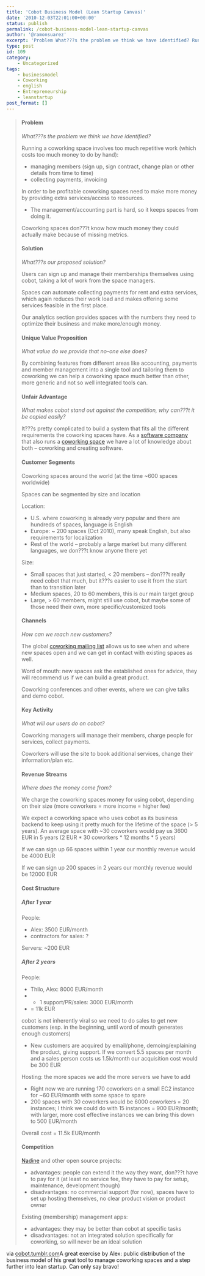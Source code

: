 ```yaml
---
title: 'Cobot Business Model (Lean Startup Canvas)'
date: '2010-12-03T22:01:00+00:00'
status: publish
permalink: /cobot-business-model-lean-startup-canvas
author: '@ramonsuarez'
excerpt: 'Problem What???s the problem we think we have identified? Running a coworking space involves too much repetitive work (which costs too much money to do by hand): managing members (sign up, sign contract, change plan or other details from time to tim...'
type: post
id: 109
category:
    - Uncategorized
tags:
    - businessmodel
    - Coworking
    - english
    - Entrepreneurship
    - leanstartup
post_format: []
---
```

> #### Problem
> 
> *What???s the problem we think we have identified?*
> 
> Running a coworking space involves too much repetitive work (which costs too much money to do by hand):
> 
> - managing members (sign up, sign contract, change plan or other details from time to time)
> - collecting payments, invoicing
> 
> In order to be profitable coworking spaces need to make more money by providing extra services/access to resources.
> 
> - The management/accounting part is hard, so it keeps spaces from doing it.
> 
> Coworking spaces don???t know how much money they could actually make because of missing metrics.
> 
> #### Solution
> 
> *What???s our proposed solution?*
> 
> Users can sign up and manage their memberships themselves using cobot, taking a lot of work from the space managers.
> 
> Spaces can automate collecting payments for rent and extra services, which again reduces their work load and makes offering some services feasible in the first place.
> 
> Our analytics section provides spaces with the numbers they need to optimize their business and make more/enough money.
> 
> #### Unique Value Proposition
> 
> *What value do we provide that no-one else does?*
> 
> By combining features from different areas like accounting, payments and member management into a single tool and tailoring them to coworking we can help a coworking space much better than other, more generic and not so well integrated tools can.
> 
> #### Unfair Advantage
> 
> *What makes cobot stand out against the competition, why can???t it be copied easily?*
> 
> It???s pretty complicated to build a system that fits all the different requirements the coworking spaces have. As a [software company](http://upstre.am) that also runs a [coworking space](http://co-up.de) we have a lot of knowledge about both – coworking and creating software.
> 
> #### Customer Segments
> 
> Coworking spaces around the world (at the time ~600 spaces worldwide)
> 
> Spaces can be segmented by size and location
> 
> Location:
> 
> - U.S. where coworking is already very popular and there are hundreds of spaces, language is English
> - Europe: ~ 200 spaces (Oct 2010), many speak English, but also requirements for localization
> - Rest of the world – probably a large market but many different languages, we don???t know anyone there yet
> 
> Size:
> 
> - Small spaces that just started, &lt; 20 members – don???t really need cobot that much, but it???s easier to use it from the start than to transition later
> - Medium spaces, 20 to 60 members, this is our main target group
> - Large, &gt; 60 members, might still use cobot, but maybe some of those need their own, more specific/customized tools
> 
> #### Channels
> 
> *How can we reach new customers?*
> 
> The global [coworking mailing list](http://groups.google.com/group/coworking) allows us to see when and where new spaces open and we can get in contact with existing spaces as well.
> 
> Word of mouth: new spaces ask the established ones for advice, they will recommend us if we can build a great product.
> 
> Coworking conferences and other events, where we can give talks and demo cobot.
> 
> #### Key Activity
> 
> *What will our users do on cobot?*
> 
> Coworking managers will manage their members, charge people for services, collect payments.
> 
> Coworkers will use the site to book additional services, change their information/plan etc.
> 
> #### Revenue Streams
> 
> *Where does the money come from?*
> 
> We charge the coworking spaces money for using cobot, depending on their size (more coworkers = more income = higher fee)
> 
> We expect a coworking space who uses cobot as its business backend to keep using it pretty much for the lifetime of the space (&gt; 5 years). An average space with ~30 coworkers would pay us 3600 EUR in 5 years (2 EUR \* 30 coworkers \* 12 months \* 5 years)
> 
> If we can sign up 66 spaces within 1 year our monthly revenue would be 4000 EUR
> 
> If we can sign up 200 spaces in 2 years our monthly revenue would be 12000 EUR
> 
> #### Cost Structure
> 
> ##### After 1 year
> 
> People:
> 
> - Alex: 3500 EUR/month
> - contractors for sales: ?
> 
> Servers: ~200 EUR
> 
> ##### After 2 years
> 
> People:
> 
> - Thilo, Alex: 8000 EUR/month
> - - 1 support/PR/sales: 3000 EUR/month
> - = 11k EUR
> 
> cobot is not inherently viral so we need to do sales to get new customers (esp. in the beginning, until word of mouth generates enough customers)
> 
> - New customers are acquired by email/phone, demoing/explaining the product, giving support. If we convert 5.5 spaces per month and a sales person costs us 1.5k/month our acquisition cost would be 300 EUR
> 
> Hosting: the more spaces we add the more servers we have to add
> 
> - Right now we are running 170 coworkers on a small EC2 instance for ~60 EUR/month with some space to spare
> - 200 spaces with 30 coworkers would be 6000 coworkers = 20 instances; I think we could do with 15 instances = 900 EUR/month; with larger, more cost effective instances we can bring this down to 500 EUR/month
> 
> Overall cost = 11.5k EUR/month
> 
> #### Competition
> 
> [Nadine](http://wiki.coworking.info/w/page/31359618/NadineProject) and other open source projects:
> 
> - advantages: people can extend it the way they want, don???t have to pay for it (at least no service fee, they have to pay for setup, maintenance, development though)
> - disadvantages: no commercial support (for now), spaces have to set up hosting themselves, no clear product vision or product owner
> 
> Existing (membership) management apps:
> 
> - advantages: they may be better than cobot at specific tasks
> - disadvantages: not an integrated solution specifically for coworking, so will never be an ideal solution

via [cobot.tumblr.com](http://cobot.tumblr.com/post/1489264800/our-business-model)</div>A great exercise by Alex: public distribution of the business model of his great tool to manage coworking spaces and a step further into lean startup. Can only say bravo!

</div>